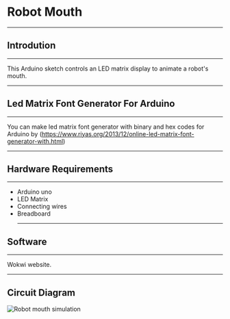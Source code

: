 # Robot Mouth 
*******
## Introdution 
******
This Arduino sketch controls an LED matrix display to animate a robot's mouth. 
******
## Led Matrix Font Generator For Arduino
*****
You can make led matrix font generator with binary and hex codes for Arduino by  (https://www.riyas.org/2013/12/online-led-matrix-font-generator-with.html)
****
## Hardware Requirements
******
- Arduino uno
- LED Matrix
- Connecting wires
- Breadboard
  ****
## Software
****
Wokwi website.
*****

## Circuit Diagram

![Robot mouth simulation](https://github.com/user-attachments/assets/424f9863-8caf-4ac2-b507-9e6c41641491)
